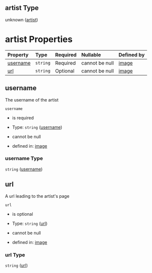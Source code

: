 ## artist Type

unknown ([artist](image-image-properties-artist.md))

# artist Properties

| Property              | Type     | Required | Nullable       | Defined by                                                                                                                                     |
| :-------------------- | :------- | :------- | :------------- | :--------------------------------------------------------------------------------------------------------------------------------------------- |
| [username](#username) | `string` | Required | cannot be null | [image](image-image-properties-artist-properties-username.md "https://fable.deno.dev/image.json#/items/properties/artist/properties/username") |
| [url](#url)           | `string` | Optional | cannot be null | [image](image-image-properties-artist-properties-url.md "https://fable.deno.dev/image.json#/items/properties/artist/properties/url")           |

## username

The username of the artist

`username`

*   is required

*   Type: `string` ([username](image-image-properties-artist-properties-username.md))

*   cannot be null

*   defined in: [image](image-image-properties-artist-properties-username.md "https://fable.deno.dev/image.json#/items/properties/artist/properties/username")

### username Type

`string` ([username](image-image-properties-artist-properties-username.md))

## url

A url leading to the artist's page

`url`

*   is optional

*   Type: `string` ([url](image-image-properties-artist-properties-url.md))

*   cannot be null

*   defined in: [image](image-image-properties-artist-properties-url.md "https://fable.deno.dev/image.json#/items/properties/artist/properties/url")

### url Type

`string` ([url](image-image-properties-artist-properties-url.md))
